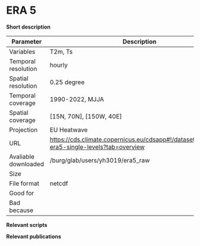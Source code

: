 
# ERA 5

**Short description**



| Parameter     | Description |
| ---      | ---       |
| Variables            |    T2m, Ts      |
| Temporal resolution  |    hourly      |
| Spatial resolution   |    0.25 degree |
| Temporal coverage    |    1990-2022, MJJA  |
| Spatial coverage     |    [15N, 70N], [150W, 40E]                 |
| Projection           |    EU Heatwave          |
| URL                  |    https://cds.climate.copernicus.eu/cdsapp#!/dataset/reanalysis-era5-single-levels?tab=overview|
| Avaliable downloaded |    /burg/glab/users/yh3019/era5_raw  |
| Size                 |                     |
| File format          |    netcdf                 |
| Good for             |                     |
| Bad because          |                     |



**Relevant scripts**




**Relevant publications**



